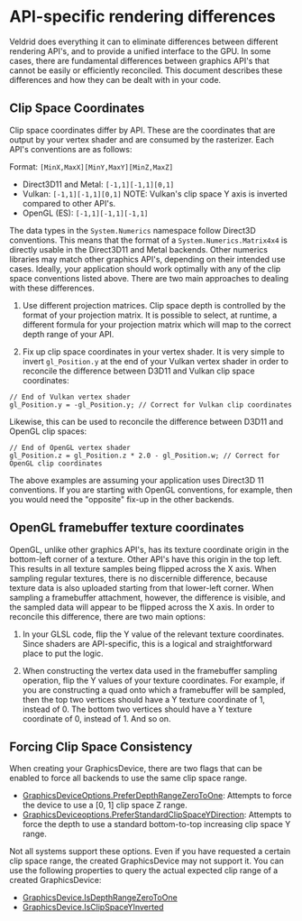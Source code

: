 # API-specific rendering differences

Veldrid does everything it can to eliminate differences between different rendering API's, and to provide a unified interface to the GPU. In some cases, there are fundamental differences between graphics API's that cannot be easily or efficiently reconciled. This document describes these differences and how they can be dealt with in your code.

## Clip Space Coordinates

Clip space coordinates differ by API. These are the coordinates that are output by your vertex shader and are consumed by the rasterizer. Each API's conventions are as follows:

Format: `[MinX,MaxX][MinY,MaxY][MinZ,MaxZ]`

* Direct3D11 and Metal: `[-1,1][-1,1][0,1]`
* Vulkan: `[-1,1][-1,1][0,1]` NOTE: Vulkan's clip space Y axis is inverted compared to other API's.
* OpenGL (ES): `[-1,1][-1,1][-1,1]`

The data types in the `System.Numerics` namespace follow Direct3D conventions. This means that the format of a `System.Numerics.Matrix4x4` is directly usable in the Direct3D11 and Metal backends. Other numerics libraries may match other graphics API's, depending on their intended use cases. Ideally, your application should work optimally with any of the clip space conventions listed above. There are two main approaches to dealing with these differences.

1. Use different projection matrices. Clip space depth is controlled by the format of your projection matrix. It is possible to select, at runtime, a different formula for your projection matrix which will map to the correct depth range of your API.

2. Fix up clip space coordinates in your vertex shader. It is very simple to invert `gl_Position.y` at the end of your Vulkan vertex shader in order to reconcile the difference between D3D11 and Vulkan clip space coordinates:

```
// End of Vulkan vertex shader
gl_Position.y = -gl_Position.y; // Correct for Vulkan clip coordinates
```

 Likewise, this can be used to reconcile the difference between D3D11 and OpenGL clip spaces:

```
// End of OpenGL vertex shader
gl_Position.z = gl_Position.z * 2.0 - gl_Position.w; // Correct for OpenGL clip coordinates
```

The above examples are assuming your application uses Direct3D 11 conventions. If you are starting with OpenGL conventions, for example, then you would need the "opposite" fix-up in the other backends.

## OpenGL framebuffer texture coordinates

OpenGL, unlike other graphics API's, has its texture coordinate origin in the bottom-left corner of a texture. Other API's have this origin in the top left. This results in all texture samples being flipped across the X axis. When sampling regular textures, there is no discernible difference, because texture data is also uploaded starting from that lower-left corner. When sampling a framebuffer attachment, however, the difference is visible, and the sampled data will appear to be flipped across the X axis. In order to reconcile this difference, there are two main options:

1. In your GLSL code, flip the Y value of the relevant texture coordinates. Since shaders are API-specific, this is a logical and straightforward place to put the logic.

2. When constructing the vertex data used in the framebuffer sampling operation, flip the Y values of your texture coordinates. For example, if you are constructing a quad onto which a framebuffer will be sampled, then the top two vertices should have a Y texture coordinate of 1, instead of 0. The bottom two vertices should have a Y texture coordinate of 0, instead of 1. And so on.

## Forcing Clip Space Consistency

When creating your GraphicsDevice, there are two flags that can be enabled to force all backends to use the same clip space range.

* [GraphicsDeviceOptions.PreferDepthRangeZeroToOne](xref:Veldrid.GraphicsDeviceOptions#Veldrid_GraphicsDeviceOptions_PreferDepthRangeZeroToOne): Attempts to force the device to use a [0, 1] clip space Z range.
* [GraphicsDeviceoptions.PreferStandardClipSpaceYDirection](xref:Veldrid.GraphicsDeviceOptions#Veldrid_GraphicsDeviceOptions_PreferStandardClipSpaceYDirection): Attempts to force the depth to use a standard bottom-to-top increasing clip space Y range.

Not all systems support these options. Even if you have requested a certain clip space range, the created GraphicsDevice may not support it. You can use the following properties to query the actual expected clip range of a created GraphicsDevice:

* [GraphicsDevice.IsDepthRangeZeroToOne](xref:Veldrid.GraphicsDevice#Veldrid_GraphicsDevice_IsDepthRangeZeroToOne)
* [GraphicsDevice.IsClipSpaceYInverted](xref:Veldrid.GraphicsDevice#Veldrid_GraphicsDevice_IsClipSpaceYInverted)